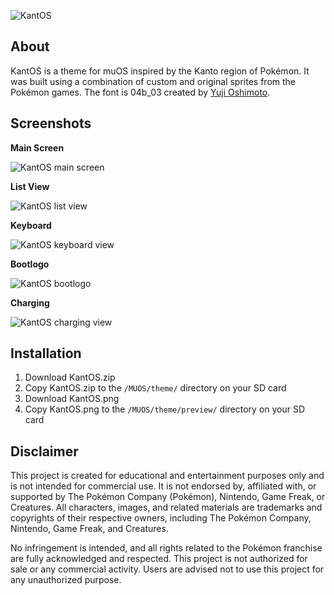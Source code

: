 ![KantOS](https://i.imgur.com/ZeDJtXI.png)

## About
KantOS is a theme for muOS inspired by the Kanto region of Pokémon. It was built using a combination of custom and original sprites from the Pokémon games. The font is 04b_03 created by [Yuji Oshimoto](http://www.04.jp.org/).

## Screenshots

**Main Screen**

![KantOS main screen](https://i.imgur.com/gKw6cb0.gif)

**List View**

![KantOS list view](https://i.imgur.com/4aKv5GA.png)

**Keyboard**

![KantOS keyboard view](https://i.imgur.com/KVeOgu1.png)

**Bootlogo**

![KantOS bootlogo](https://i.imgur.com/Nq0UUrO.png)

**Charging**

![KantOS charging view](https://i.imgur.com/3i8TTA2.png)

## Installation

1. Download KantOS.zip
2. Copy KantOS.zip to the `/MUOS/theme/` directory on your SD card
3. Download KantOS.png
4. Copy KantOS.png to the `/MUOS/theme/preview/` directory on your SD card

## Disclaimer

This project is created for educational and entertainment purposes only and is not intended for commercial use. It is not endorsed by, affiliated with, or supported by The Pokémon Company (Pokémon), Nintendo, Game Freak, or Creatures. All characters, images, and related materials are trademarks and copyrights of their respective owners, including The Pokémon Company, Nintendo, Game Freak, and Creatures.

No infringement is intended, and all rights related to the Pokémon franchise are fully acknowledged and respected. This project is not authorized for sale or any commercial activity. Users are advised not to use this project for any unauthorized purpose.